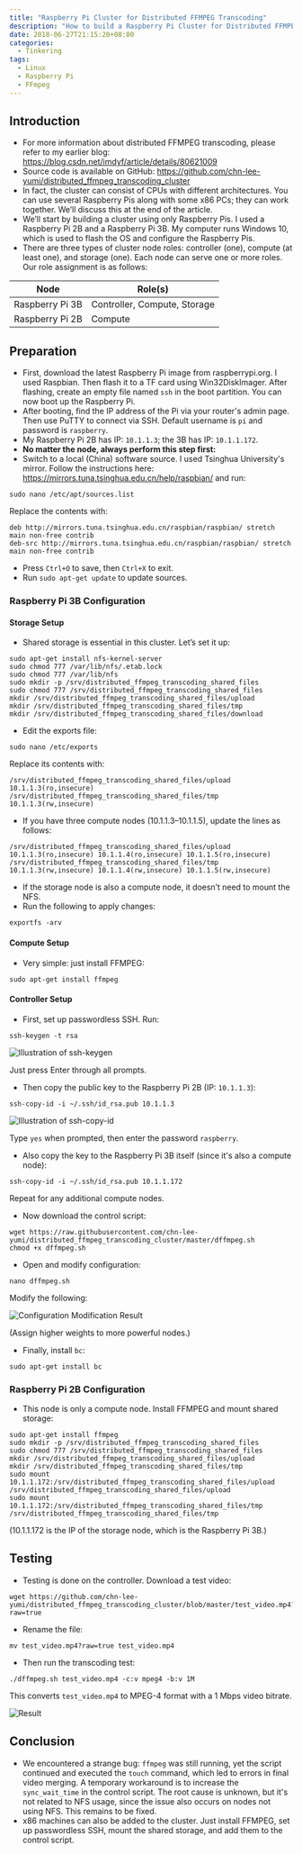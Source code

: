 ```yaml
---
title: "Raspberry Pi Cluster for Distributed FFMPEG Transcoding"
description: "How to build a Raspberry Pi Cluster for Distributed FFMPEG Transcoding"
date: 2018-06-27T21:15:20+08:00
categories:
  - Tinkering
tags:
  - Linux
  - Raspberry Pi
  - FFmpeg
---
```


## Introduction

- For more information about distributed FFMPEG transcoding, please refer to my earlier blog: https://blog.csdn.net/imdyf/article/details/80621009  
- Source code is available on GitHub: https://github.com/chn-lee-yumi/distributed_ffmpeg_transcoding_cluster  
- In fact, the cluster can consist of CPUs with different architectures. You can use several Raspberry Pis along with some x86 PCs; they can work together. We’ll discuss this at the end of the article.
- We’ll start by building a cluster using only Raspberry Pis. I used a Raspberry Pi 2B and a Raspberry Pi 3B. My computer runs Windows 10, which is used to flash the OS and configure the Raspberry Pis.
- There are three types of cluster node roles: controller (one), compute (at least one), and storage (one). Each node can serve one or more roles. Our role assignment is as follows:

| Node        | Role(s)                  |
|-------------|--------------------------|
| Raspberry Pi 3B | Controller, Compute, Storage |
| Raspberry Pi 2B | Compute                 |

## Preparation

- First, download the latest Raspberry Pi image from raspberrypi.org. I used Raspbian. Then flash it to a TF card using Win32DiskImager. After flashing, create an empty file named `ssh` in the boot partition. You can now boot up the Raspberry Pi.
- After booting, find the IP address of the Pi via your router's admin page. Then use PuTTY to connect via SSH. Default username is `pi` and password is `raspberry`.
- My Raspberry Pi 2B has IP: `10.1.1.3`; the 3B has IP: `10.1.1.172`.
- **No matter the node, always perform this step first:**
- Switch to a local (China) software source. I used Tsinghua University's mirror. Follow the instructions here: https://mirrors.tuna.tsinghua.edu.cn/help/raspbian/ and run:

```shell
sudo nano /etc/apt/sources.list
````

Replace the contents with:

```
deb http://mirrors.tuna.tsinghua.edu.cn/raspbian/raspbian/ stretch main non-free contrib
deb-src http://mirrors.tuna.tsinghua.edu.cn/raspbian/raspbian/ stretch main non-free contrib
```

* Press `Ctrl+O` to save, then `Ctrl+X` to exit.
* Run `sudo apt-get update` to update sources.

### Raspberry Pi 3B Configuration

#### Storage Setup

* Shared storage is essential in this cluster. Let’s set it up:

```shell
sudo apt-get install nfs-kernel-server
sudo chmod 777 /var/lib/nfs/.etab.lock
sudo chmod 777 /var/lib/nfs
sudo mkdir -p /srv/distributed_ffmpeg_transcoding_shared_files
sudo chmod 777 /srv/distributed_ffmpeg_transcoding_shared_files
mkdir /srv/distributed_ffmpeg_transcoding_shared_files/upload
mkdir /srv/distributed_ffmpeg_transcoding_shared_files/tmp
mkdir /srv/distributed_ffmpeg_transcoding_shared_files/download
```

* Edit the exports file:

```shell
sudo nano /etc/exports
```

Replace its contents with:

```
/srv/distributed_ffmpeg_transcoding_shared_files/upload 10.1.1.3(ro,insecure)
/srv/distributed_ffmpeg_transcoding_shared_files/tmp 10.1.1.3(rw,insecure)
```

* If you have three compute nodes (10.1.1.3–10.1.1.5), update the lines as follows:

```
/srv/distributed_ffmpeg_transcoding_shared_files/upload 10.1.1.3(ro,insecure) 10.1.1.4(ro,insecure) 10.1.1.5(ro,insecure)
/srv/distributed_ffmpeg_transcoding_shared_files/tmp 10.1.1.3(rw,insecure) 10.1.1.4(rw,insecure) 10.1.1.5(rw,insecure)
```

* If the storage node is also a compute node, it doesn’t need to mount the NFS.
* Run the following to apply changes:

```shell
exportfs -arv
```

#### Compute Setup

* Very simple: just install FFMPEG:

```shell
sudo apt-get install ffmpeg
```

#### Controller Setup

* First, set up passwordless SSH. Run:

```shell
ssh-keygen -t rsa
```

![Illustration of ssh-keygen](20180627160957880.png)

Just press Enter through all prompts.

* Then copy the public key to the Raspberry Pi 2B (IP: `10.1.1.3`):

```shell
ssh-copy-id -i ~/.ssh/id_rsa.pub 10.1.1.3
```

![Illustration of ssh-copy-id](20180627161529805.png)

Type `yes` when prompted, then enter the password `raspberry`.

* Also copy the key to the Raspberry Pi 3B itself (since it's also a compute node):

```shell
ssh-copy-id -i ~/.ssh/id_rsa.pub 10.1.1.172
```

Repeat for any additional compute nodes.

* Now download the control script:

```shell
wget https://raw.githubusercontent.com/chn-lee-yumi/distributed_ffmpeg_transcoding_cluster/master/dffmpeg.sh
chmod +x dffmpeg.sh
```

* Open and modify configuration:

```shell
nano dffmpeg.sh
```

Modify the following:

![Configuration Modification Result](20180627173013724.png)

(Assign higher weights to more powerful nodes.)

* Finally, install `bc`:

```shell
sudo apt-get install bc
```

### Raspberry Pi 2B Configuration

* This node is only a compute node. Install FFMPEG and mount shared storage:

```shell
sudo apt-get install ffmpeg
sudo mkdir -p /srv/distributed_ffmpeg_transcoding_shared_files
sudo chmod 777 /srv/distributed_ffmpeg_transcoding_shared_files
mkdir /srv/distributed_ffmpeg_transcoding_shared_files/upload
mkdir /srv/distributed_ffmpeg_transcoding_shared_files/tmp
sudo mount 10.1.1.172:/srv/distributed_ffmpeg_transcoding_shared_files/upload /srv/distributed_ffmpeg_transcoding_shared_files/upload
sudo mount 10.1.1.172:/srv/distributed_ffmpeg_transcoding_shared_files/tmp /srv/distributed_ffmpeg_transcoding_shared_files/tmp
```

(10.1.1.172 is the IP of the storage node, which is the Raspberry Pi 3B.)

## Testing

* Testing is done on the controller. Download a test video:

```shell
wget https://github.com/chn-lee-yumi/distributed_ffmpeg_transcoding_cluster/blob/master/test_video.mp4?raw=true
```

* Rename the file:

```shell
mv test_video.mp4?raw=true test_video.mp4
```

* Then run the transcoding test:

```shell
./dffmpeg.sh test_video.mp4 -c:v mpeg4 -b:v 1M
```

This converts `test_video.mp4` to MPEG-4 format with a 1 Mbps video bitrate.

![Result](20180627210146228.png)

## Conclusion

* We encountered a strange bug: `ffmpeg` was still running, yet the script continued and executed the `touch` command, which led to errors in final video merging. A temporary workaround is to increase the `sync_wait_time` in the control script. The root cause is unknown, but it's not related to NFS usage, since the issue also occurs on nodes not using NFS. This remains to be fixed.
* x86 machines can also be added to the cluster. Just install FFMPEG, set up passwordless SSH, mount the shared storage, and add them to the control script.
